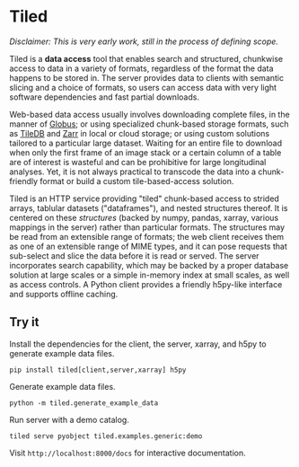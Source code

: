 # Tiled

*Disclaimer: This is very early work, still in the process of defining scope.*

Tiled is a **data access** tool that enables search and structured, chunkwise
access to data in a variety of formats, regardless of the format the data
happens to be stored in. The server provides data to clients with semantic
slicing and a choice of formats, so users can access data with very light
software dependencies and fast partial downloads.

Web-based data access usually involves downloading complete files, in the
manner of [Globus](https://www.globus.org/); or using specialized chunk-based
storage formats, such as [TileDB](https://tiledb.com/) and
[Zarr](https://zarr.readthedocs.io/en/stable/) in local or cloud storage; or
using custom solutions tailored to a particular large dataset. Waiting for an
entire file to download when only the first frame of an image stack or a
certain column of a table are of interest is wasteful and can be prohibitive
for large longitudinal analyses. Yet, it is not always practical to transcode
the data into a chunk-friendly format or build a custom tile-based-access
solution.

Tiled is an HTTP service providing "tiled" chunk-based access to strided
arrays, tablular datasets ("dataframes"), and nested structures thereof. It
is centered on these *structures* (backed by numpy, pandas, xarray, various
mappings in the server) rather than particular formats. The structures may be
read from an extensible range of formats; the web client receives them as one
of an extensible range of MIME types, and it can pose requests that
sub-select and slice the data before it is read or served. The server
incorporates search capability, which may be backed by a proper database
solution at large scales or a simple in-memory index at small scales, as well
as access controls. A Python client provides a friendly h5py-like interface
and supports offline caching.

## Try it

Install the dependencies for the client, the server, xarray, and h5py to
generate example data files.

```
pip install tiled[client,server,xarray] h5py
```

Generate example data files.

```
python -m tiled.generate_example_data
```

Run server with a demo catalog.

```
tiled serve pyobject tiled.examples.generic:demo
```

Visit ``http://localhost:8000/docs`` for interactive documentation.